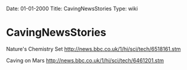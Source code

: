 Date: 01-01-2000
Title: CavingNewsStories
Type: wiki


CavingNewsStories 
=================





Nature's Chemistry Set <http://news.bbc.co.uk/1/hi/sci/tech/6518161.stm>

Caving on Mars <http://news.bbc.co.uk/1/hi/sci/tech/6461201.stm>







